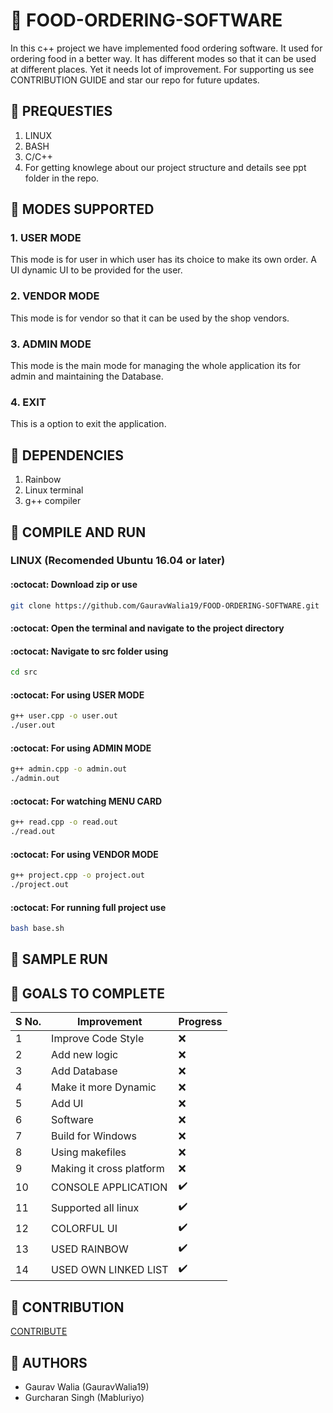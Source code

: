# :fries: FOOD-ORDERING-SOFTWARE

In this c++ project we have implemented food ordering software. It used for ordering food in a better way. It has different modes so that it can be used at different places. Yet it needs lot of improvement. For supporting us see CONTRIBUTION GUIDE and star our repo for future updates.

## :fries: PREQUESTIES

1. LINUX
2. BASH
3. C/C++
4. For getting knowlege about our project structure and details see ppt folder in the repo.

## :fries: MODES SUPPORTED

### 1. USER MODE

This mode is for user in which user has its choice to make its own order. A UI dynamic UI to be provided for the user.

### 2. VENDOR MODE

This mode is for vendor so that it can be used by the shop vendors.

### 3. ADMIN MODE

This mode is the main mode for managing the whole application its for admin and maintaining the Database.

### 4. EXIT

This is a option to exit the application.

## :fries: DEPENDENCIES

1. Rainbow
2. Linux terminal
3. g++ compiler

## :fries: COMPILE AND RUN

### LINUX (Recomended Ubuntu 16.04 or later)

#### :octocat: Download zip or use

```bash
git clone https://github.com/GauravWalia19/FOOD-ORDERING-SOFTWARE.git
```

#### :octocat: Open the terminal and navigate to the project directory

#### :octocat: Navigate to src folder using

```bash
cd src
```

#### :octocat: For using USER MODE

```bash
g++ user.cpp -o user.out
./user.out
```

#### :octocat: For using ADMIN MODE

```bash
g++ admin.cpp -o admin.out
./admin.out
```

#### :octocat: For watching MENU CARD

```bash
g++ read.cpp -o read.out
./read.out
```

#### :octocat: For using VENDOR MODE

```bash
g++ project.cpp -o project.out
./project.out
```

#### :octocat: For running full project use

```bash
bash base.sh
```

## :fries: SAMPLE RUN

## :fries: GOALS TO COMPLETE

 S No. | Improvement | Progress
 ----- | ----------- | --------
 1 | Improve Code Style | :x:
 2 | Add new logic | :x:
 3 | Add Database | :x:
 4 | Make it more Dynamic | :x:
 5 | Add UI | :x:
 6 | Software | :x:
 7 | Build for Windows | :x:
 8 | Using makefiles | :x:
 9 | Making it cross platform | :x:
 10 | CONSOLE APPLICATION | :heavy_check_mark:
 11 | Supported all linux | :heavy_check_mark:
 12 | COLORFUL UI | :heavy_check_mark:
 13 | USED RAINBOW | :heavy_check_mark:
 14 | USED OWN LINKED LIST | :heavy_check_mark:

## :fries: CONTRIBUTION

[CONTRIBUTE](CONTRIBUTING.md)

## :fries: AUTHORS

* Gaurav Walia (GauravWalia19)
* Gurcharan Singh (Mabluriyo)
